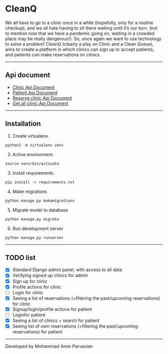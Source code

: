 # CleanQ
 We all have to go to a clinic once in a while (hopefully, only for a routine checkup), and we all hate having to sit there waiting until it’s our turn. (not to mention now that we have a pandemic going on, waiting in a crowded place may be really dangerous!). So, once again we want to use technology to solve a problem! CleanQ (clearly a play on Clinic and a Clean Queue), aims to create a platform in which clinics can sign up to accept patients, and patients can make reservations on clinics.
 
 ---
## Api document
- [Clinic Api Document](https://github.com/amin-prvn/CleanQ/blob/master/Api%20Document/Clinic%20Api%20Document.md)
- [Patient Api Document](https://github.com/amin-prvn/CleanQ/blob/master/Api%20Document/Patient%20Api%20Document.md )
- [Reserve clinic  Api Document](https://github.com/amin-prvn/CleanQ/blob/master/Api%20Document/Reserve%20clinic%20%20Api%20Document.md)
- [Get all clinic  Api Document](https://github.com/amin-prvn/CleanQ/blob/master/Api%20Document/Get%20all%20clinic%20%20Api%20Document.md)
---

## Installation

1. Create virtualenv.
```
python3 -m virtualenv venv
```
2. Active environment.
```
source venv/bin/activate 
```
3. Install requirements.
```
pip install -r requirements.txt
```
4. Make migrations
```
python manage.py makemigrations
```
5. Migrate model to database
```
python manage.py migrate  
```
6. Run development server
```
python manage.py runserver 
```

---
## TODO list
- [x] Standard Django admin panel, with access to all data
- [x] Verifying signed up clinics for admin
- [x] Sign up for clinic
- [x] Profile actions for clinic
- [ ] Login for clinic
- [x] Seeing a list of reservations (+filtering the past/upcoming reservations) for clinic
- [x] Signup/login/profile actions for patient
- [ ] Loginfor patient
- [x] Seeing a list of clinics + search for patient 
- [x] Seeing list of own reservations  (+filtering the past/upcoming reservations) for patient

---
Developed by Mohammad Amin Parvanian
